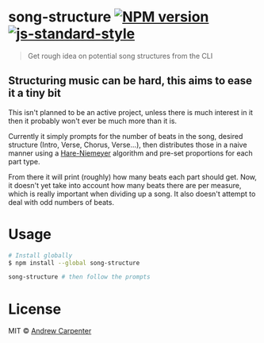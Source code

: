 # song-structure [![NPM version](https://badge.fury.io/js/song-structure.svg)](https://npmjs.org/package/song-structure)   [![js-standard-style](https://img.shields.io/badge/code%20style-standard-brightgreen.svg?style=flat)](https://github.com/feross/standard)   

> Get rough idea on potential song structures from the CLI

## Structuring music can be hard, this aims to ease it a tiny bit
This isn't planned to be an active project, unless there is much interest in it then it probably won't ever be much more than it is.

Currently it simply prompts for the number of beats in the song, desired structure (Intro, Verse, Chorus, Verse...), then distributes those in a naive manner using a [Hare-Niemeyer](https://github.com/juliuste/hare-niemeyer) algorithm and pre-set proportions for each part type.

From there it will print (roughly) how many beats each part should get. Now, it doesn't yet take into account how many beats there are per measure, which is really important when dividing up a song. It also doesn't attempt to deal with odd numbers of beats.

# Usage
```sh
# Install globally
$ npm install --global song-structure
```

```sh
song-structure # then follow the prompts
```

# License

MIT © [Andrew Carpenter](https://github.com/doesdev)
